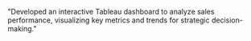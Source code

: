 "Developed an interactive Tableau dashboard to analyze sales performance, visualizing key metrics and trends for strategic decision-making."
